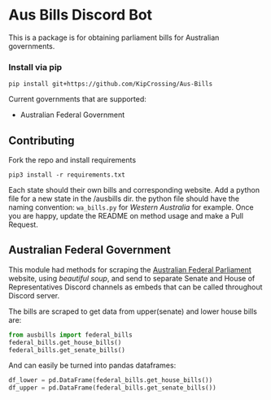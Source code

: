 # Aus Bills Discord Bot

This is a package is for obtaining parliament bills for Australian governments.

### Install via pip

```
pip install git+https://github.com/KipCrossing/Aus-Bills
```

Current governments that are supported:

- Australian Federal Government

## Contributing

Fork the repo and install requirements

```
pip3 install -r requirements.txt
```

Each state should their own bills and corresponding website. Add a python file for a new state in the /ausbills dir. the python file should have the naming convention: `wa_bills.py` for *Western Australia* for example. Once you are happy, update the README on method usage and make a Pull Request.

## Australian Federal Government

This module had methods for scraping the [Australian Federal Parliament](https://www.aph.gov.au/Parliamentary_Business/Bills_Legislation/Bills_Lists/Details_page?blsId=legislation%2fbillslst%2fbillslst_c203aa1c-1876-41a8-bc76-1de328bdb726) website, using _beautiful soup_, and send to separate Senate and House of Representatives Discord channels as embeds that can be called throughout Discord server.

The bills are scraped to get data from upper(senate) and lower house bills are:

```python
from ausbills import federal_bills
federal_bills.get_house_bills()
federal_bills.get_senate_bills()
```

And can easily be turned into pandas dataframes:

```python
df_lower = pd.DataFrame(federal_bills.get_house_bills())
df_upper = pd.DataFrame(federal_bills.get_senate_bills())
```
